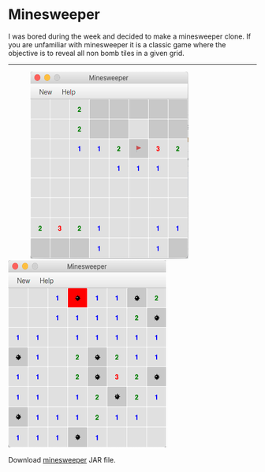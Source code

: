 # Minesweeper
<p>I was bored during the week and decided to make a minesweeper clone.  If you are unfamiliar with  minesweeper it is a classic game where the objective is to reveal all non bomb tiles in a given grid.</p>
<hr/>
<p>
<img src = "minesweeper.png" width = "320" height = "380" hspace = "45"/>
<img src = "lost.png" width = "320" height = "380"/>
</p>
<p>
  Download <a href = "minesweeper.jar">minesweeper</a> JAR file.
</p>
